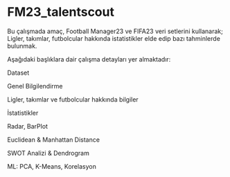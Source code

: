 # FM23_talentscout

Bu çalışmada amaç, Football Manager23 ve FIFA23 veri setlerini kullanarak;
Ligler, takımlar, futbolcular hakkında istatistikler elde edip bazı tahminlerde bulunmak.


Aşağıdaki başlıklara dair çalışma detayları yer almaktadır:

Dataset

Genel Bilgilendirme

Ligler, takımlar ve futbolcular hakkında bilgiler

İstatistikler

Radar, BarPlot

Euclidean & Manhattan Distance

SWOT Analizi & Dendrogram 

ML: PCA, K-Means, Korelasyon

